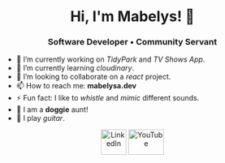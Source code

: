 <div align="center"><h1>Hi, I'm Mabelys! 👋</h1>
  <h3>Software Developer • Community Servant</h3>
</div>

- 🔭 I’m currently working on <i>TidyPark</i> and <i>TV Shows App</i>.
- 🌱 I’m currently learning <i>cloudinary</i>.
- 👯 I’m looking to collaborate on a <i>react</i> project.
- 📫 How to reach me: <b>mabelysa.dev</b>
- ⚡ Fun fact: I like to <i>whistle</i> and <i>mimic</i> different sounds.
- :dog: I am a <b>doggie</b> aunt!
- :guitar: I play <i>guitar</i>.
<p align="center">
<a href="https://www.linkedin.com/in/mabelys-arias-li/" target="blank"> <img align="center" src="https://img.icons8.com/fluency/48/000000/linkedin.png" alt="LinkedIn" height="50" width="50"/></a>
<a href= https://youtu.be/YHZdMOTbW7I?t=1949  target="blank"> <img align="center" src="https://download.logo.wine/logo/YouTube/YouTube-Icon-Full-Color-Logo.wine.png" alt="YouTube" height="50" width="70"/>
</p>
<!-- ### Hi there 👋
 -->
<!--
**mabelysa/mabelysa** is a ✨ _special_ ✨ repository because its `README.md` (this file) appears on your GitHub profile.

Here are some ideas to get you started:

- 🔭 I’m currently working on ...
- 🌱 I’m currently learning ...
- 👯 I’m looking to collaborate on ...
- 🤔 I’m looking for help with ...
- 💬 Ask me about ...
- 📫 How to reach me: ...
- 😄 Pronouns: ...
- ⚡ Fun fact: ...
-->
